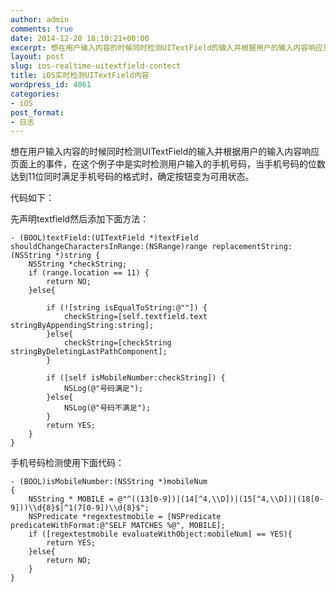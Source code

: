 ```yaml
---
author: admin
comments: true
date: 2014-12-20 18:10:21+00:00
excerpt: 想在用户输入内容的时候同时检测UITextField的输入并根据用户的输入内容响应页面上的事件
layout: post
slug: ios-realtime-uitextfield-contect
title: iOS实时检测UITextField内容
wordpress_id: 4061
categories:
- iOS
post_format:
- 日志
---
```


想在用户输入内容的时候同时检测UITextField的输入并根据用户的输入内容响应页面上的事件，在这个例子中是实时检测用户输入的手机号码，当手机号码的位数达到11位同时满足手机号码的格式时，确定按钮变为可用状态。

代码如下：

先声明textfield然后添加下面方法：

```objc
- (BOOL)textField:(UITextField *)textField shouldChangeCharactersInRange:(NSRange)range replacementString:(NSString *)string {
    NSString *checkString;
    if (range.location == 11) {
        return NO;
    }else{
        
        if (![string isEqualToString:@""]) {
            checkString=[self.textfield.text stringByAppendingString:string];
        }else{
            checkString=[checkString stringByDeletingLastPathComponent];
        }
        
        if ([self isMobileNumber:checkString]) {
            NSLog(@"号码满足");
        }else{
            NSLog(@"号码不满足");
        }
        return YES;
    }
}

```

手机号码检测使用下面代码：

```objc
- (BOOL)isMobileNumber:(NSString *)mobileNum
{
    NSString * MOBILE = @"^((13[0-9])|(14[^4,\\D])|(15[^4,\\D])|(18[0-9]))\\d{8}$|^1(7[0-9])\\d{8}$";
    NSPredicate *regextestmobile = [NSPredicate predicateWithFormat:@"SELF MATCHES %@", MOBILE];
    if ([regextestmobile evaluateWithObject:mobileNum] == YES){
        return YES;
    }else{
        return NO;
    }
}

```

